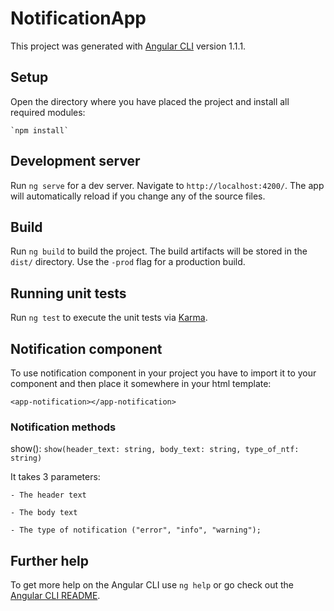 # NotificationApp

This project was generated with [Angular CLI](https://github.com/angular/angular-cli) version 1.1.1.

## Setup
Open the directory where you have placed the project and install all required modules:

    `npm install`

## Development server

Run `ng serve` for a dev server. Navigate to `http://localhost:4200/`. The app will automatically reload if you change any of the source files.

## Build

Run `ng build` to build the project. The build artifacts will be stored in the `dist/` directory. Use the `-prod` flag for a production build.

## Running unit tests

Run `ng test` to execute the unit tests via [Karma](https://karma-runner.github.io).

## Notification component
To use notification component in your project you have to import it to your component and then place it somewhere in your html template:

`<app-notification></app-notification>`

### Notification methods
show(): `show(header_text: string, body_text: string, type_of_ntf: string)`

It takes 3 parameters: 

    - The header text

    - The body text

    - The type of notification ("error", "info", "warning");



## Further help

To get more help on the Angular CLI use `ng help` or go check out the [Angular CLI README](https://github.com/angular/angular-cli/blob/master/README.md).
